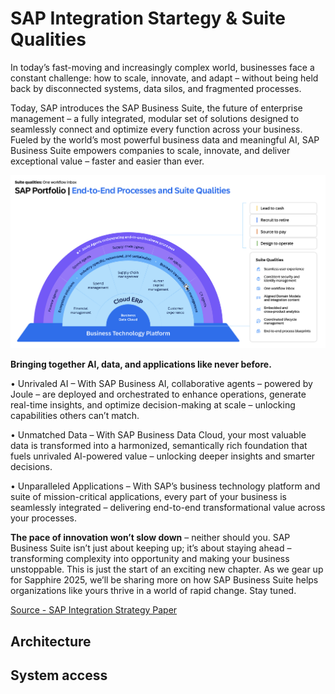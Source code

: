 # SAP Integration Startegy & Suite Qualities

In today’s fast-moving and increasingly complex world, businesses face a constant challenge:
how to scale, innovate, and adapt – without being held back by disconnected systems,
data silos, and fragmented processes.

Today, SAP introduces the SAP Business Suite, the future of enterprise management –
a fully integrated, modular set of solutions designed to seamlessly connect and optimize
every function across your business. Fueled by the world’s most powerful business data
and meaningful AI, SAP Business Suite empowers companies to scale, innovate, and deliver
exceptional value – faster and easier than ever.

![SAP Integration Strategy](./pics/int_strat.png)

**Bringing together AI, data, and applications like never before.**

• Unrivaled AI – With SAP Business AI, collaborative agents – powered by Joule –
are deployed and orchestrated to enhance operations, generate real-time insights,
and optimize decision-making at scale – unlocking capabilities others can’t match.

• Unmatched Data – With SAP Business Data Cloud, your most valuable data is
transformed into a harmonized, semantically rich foundation that fuels unrivaled
AI-powered value – unlocking deeper insights and smarter decisions.

• Unparalleled Applications – With SAP’s business technology platform and suite of
mission-critical applications, every part of your business is seamlessly integrated –
delivering end-to-end transformational value across your processes.


**The pace of innovation won’t slow down** – neither should you. SAP Business Suite isn’t just
about keeping up; it’s about staying ahead – transforming complexity into opportunity and making
your business unstoppable. This is just the start of an exciting new chapter. As we gear up for Sapphire
2025, we’ll be sharing more on how SAP Business Suite helps organizations like yours thrive in a world
of rapid change. Stay tuned.


[Source - SAP Integration Strategy Paper](https://www.sap.com/documents/2020/02/520ea921-847d-0010-87a3-c30de2ffd8ff.html)

## Architecture

## System access

